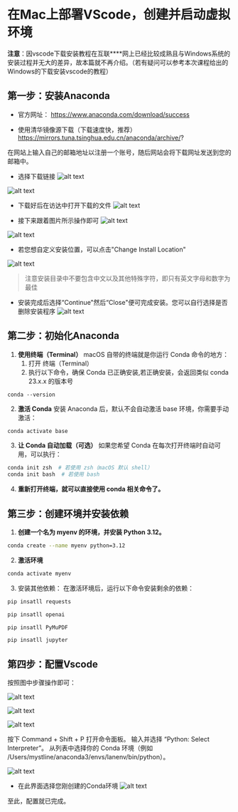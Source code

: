 

# 在Mac上部署VScode，创建并启动虚拟环境

**注意**：因vscode下载安装教程在互联****网上已经比较成熟且与Windows系统的安装过程并无大的差异，故本篇就不再介绍。（若有疑问可以参考本次课程给出的Windows的下载安装vscode的教程）


## 第一步：安装Anaconda

* 官方网址：
https://www.anaconda.com/download/success

* 使用清华镜像源下载（下载速度快，推荐）
https://mirrors.tuna.tsinghua.edu.cn/anaconda/archive/?

在网站上输入自己的邮箱地址以注册一个账号，随后网站会将下载网址发送到您的邮箱中。

* 选择下载链接
![alt text](image-5.png)

![alt text](image-8.png)

* 下载好后在访达中打开下载的文件
![alt text](image-1.png)

* 接下来跟着图片所示操作即可
![alt text](image-2.png)

![alt text](image-4.png)

* 若您想自定义安装位置，可以点击"Change Install Location"

![alt text](image-6.png)
>注意安装目录中不要包含中文以及其他特殊字符，即只有英文字母和数字为最佳

* 安装完成后选择“Continue"然后“Close"便可完成安装。您可以自行选择是否删除安装程序
![alt text](image-7.png)


## 第二步：初始化Anaconda

1. **使用终端（Terminal）**
macOS 自带的终端就是你运行 Conda 命令的地方：
   1.  打开 终端（Terminal）
   2.  执行以下命令，确保 Conda 已正确安装,若正确安装，会返回类似 conda 23.x.x 的版本号

```bashq2
conda --version
```
2. **激活 Conda**
安装 Anaconda 后，默认不会自动激活 base 环境，你需要手动激活：

```bash
conda activate base
```

3. **让 Conda 自动加载（可选）**
如果您希望 Conda 在每次打开终端时自动可用，可以执行：

```bash
conda init zsh  # 若使用 zsh（macOS 默认 shell）
conda init bash  # 若使用 bash
```

4. **重新打开终端，就可以直接使用 conda 相关命令了。**


## 第三步：创建环境并安装依赖

1. **创建一个名为 myenv 的环境，并安装 Python 3.12。**
```bash
conda create --name myenv python=3.12
```

2. **激活环境**
 
```bash
conda activate myenv
```

3. 安装其他依赖：
在激活环境后，运行以下命令安装剩余的依赖：
```bash
pip insatll requests
```

```bash
pip insatll openai
```

```bash
pip insatll PyMuPDF
```

```bash
pip insatll jupyter 
```

## 第四步：配置Vscode

按照图中步骤操作即可：

![alt text](image-15.png)

![alt text](image-10.png)

![alt text](image-11.png)

按下 Command + Shift + P 打开命令面板。
输入并选择 “Python: Select Interpreter”。
从列表中选择你的 Conda 环境（例如 /Users/mystline/anaconda3/envs/lanenv/bin/python）。

![alt text](image-12.png)

* 在此界面选择您刚创建的Conda环境
![alt text](image-13.png)

至此，配置就已完成。

